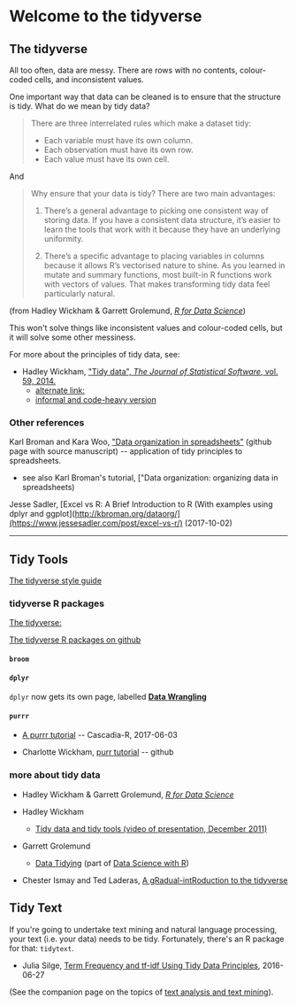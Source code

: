 # Welcome to the tidyverse

## The tidyverse

All too often, data are messy. There are rows with no contents, colour-coded cells, and inconsistent values.

One important way that data can be cleaned is to ensure that the structure is tidy. What do we mean by tidy data?

> There are three interrelated rules which make a dataset tidy:
> * Each variable must have its own column.
> * Each observation must have its own row.
> * Each value must have its own cell.

And 

> Why ensure that your data is tidy? There are two main advantages:
> 
> 1. There’s a general advantage to picking one consistent way of storing data. If you have a consistent data structure, it’s easier to learn the tools that work with it because they have an underlying uniformity.
>
> 2. There’s a specific advantage to placing variables in columns because it allows R’s vectorised nature to shine. As you learned in mutate and summary functions, most built-in R functions work with vectors of values. That makes transforming tidy data feel particularly natural.

(from Hadley Wickham & Garrett Grolemund, [_R for Data Science_](http://r4ds.had.co.nz/))

This won't solve things like inconsistent values and colour-coded cells, but it will solve some other messiness.

For more about the principles of tidy data, see:

* Hadley Wickham, ["Tidy data", _The Journal of Statistical Software_, vol. 59, 2014.](https://www.jstatsoft.org/article/view/v059i10)
  + [alternate link:](http://vita.had.co.nz/papers/tidy-data.html)
  + [informal and code-heavy version](https://cran.r-project.org/web/packages/tidyr/vignettes/tidy-data.html)
 

### Other references

Karl Broman and Kara Woo, ["Data organization in spreadsheets"](https://github.com/kbroman/Paper_DataOrg) (github page with source manuscript) -- application of tidy principles to spreadsheets.

* see also Karl Broman's tutorial, ["Data organization: organizing data in spreadsheets)


Jesse Sadler, [Excel vs R: A Brief Introduction to R  (With examples using dplyr and ggplot](http://kbroman.org/dataorg/](https://www.jessesadler.com/post/excel-vs-r/) (2017-10-02)

---

## Tidy Tools

[The tidyverse style guide](http://style.tidyverse.org/functions.html)


### tidyverse R packages

[The tidyverse: ](http://tidyverse.org/)

[The tidyverse R packages on github](https://github.com/hadley/tidyverse)

#### `broom`


#### `dplyr`

`dplyr` now gets its own page, labelled [**Data Wrangling**](DataWrangling.md)


#### `purrr`

* [A purrr tutorial](https://github.com/Cascadia-R/purrr-tutorial) -- Cascadia-R, 2017-06-03

* Charlotte Wickham, [purr tutorial](https://github.com/cwickham/purrr-tutorial) -- github

### more about tidy data

* Hadley Wickham & Garrett Grolemund, [_R for Data Science_](http://r4ds.had.co.nz/)

* Hadley Wickham
  + [Tidy data and tidy tools (video of presentation, December 2011)](https://vimeo.com/33727555)

* Garrett Grolemund
  + [Data Tidying](http://garrettgman.github.io/tidying/) (part of [Data Science with R](http://garrettgman.github.io/))
  
* Chester Ismay and Ted Laderas, [A gRadual-intRoduction to the tidyverse](https://github.com/Cascadia-R/gRadual-intRoduction-tidyverse?utm_content=buffer98896&utm_medium=social&utm_source=twitter.com&utm_campaign=buffer)  
  


## Tidy Text

If  you're going to undertake text mining and natural language processing, your text (i.e. your data) needs to be tidy.  Fortunately, there's an R package for that: `tidytext`.

* Julia Silge, [Term Frequency and tf-idf Using Tidy Data Principles](http://juliasilge.com/blog/Term-Frequency-tf-idf/), 2016-06-27

(See the companion page on the topics of [text analysis and text mining](https://github.com/MonkmanMH/DataScienceResources/blob/master/TextAnalysis.md)).
